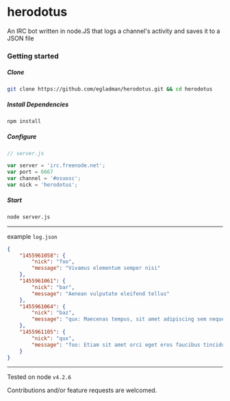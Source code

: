 # herodotus
An IRC bot written in node.JS that logs a channel's activity and saves it to a JSON file


### Getting started

##### Clone
```bash
git clone https://github.com/egladman/herodotus.git && cd herodotus
```
##### Install Dependencies
```bash
npm install
```

##### Configure
```js
// server.js

var server = 'irc.freenode.net';
var port = 6667
var channel = '#osuosc';
var nick = 'herodotus';
```

##### Start
```bash
node server.js
```


---

example `log.json`

```json
{
	"1455961058": {
		"nick": "foo",
		"message": "Vivamus elementum semper nisi"
	},
	"1455961061": {
		"nick": "bar",
		"message": "Aenean vulputate eleifend tellus"
	},
	"1455961064": {
		"nick": "baz",
		"message": "qux: Maecenas tempus, sit amet adipiscing sem neque sed ipsum"
	},
	"1455961105": {
		"nick": "qux",
		"message": "foo: Etiam sit amet orci eget eros faucibus tincidunt"
	}
}
```

---

Tested on node `v4.2.6`

Contributions and/or feature requests are welcomed.
